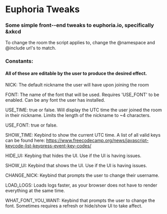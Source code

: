 # Euphoria Tweaks
### Some simple front--end tweaks to euphoria.io, specifically &xkcd

To change the room the script applies to, change the @namespace and @include url's to match. 

### Constants:
#### All of these are editable by the user to produce the desired effect.


NICK: The default nickname the user will have upon joining the room

FONT: The name of the font that will be used. Requires 'USE_FONT' to be enabled. Can be any font the user has installed.

USE_TIME: true or false. Will display the UTC time the user joined the room in their nickname. Limits the length of the nickname to ~4 characters.

USE_FONT: true or false.

SHOW_TIME: Keybind to show the current UTC time. A list of all valid keys can be found here: https://www.freecodecamp.org/news/javascript-keycode-list-keypress-event-key-codes/

HIDE_UI: Keybing that hides the UI. Use if the UI is having issues.

SHOW_UI: Keybind that shows the UI. Use if the UI is having issues.

CHANGE_NICK: Keybind that prompts the user to change their username.

LOAD_LOGS: Loads logs faster, as your browser does not have to render everything at the same time.

WHAT_FONT_YOU_WANT: Keybind that prompts the user to change the font. Sometimes requires a refresh or hide/show UI to take affect.
